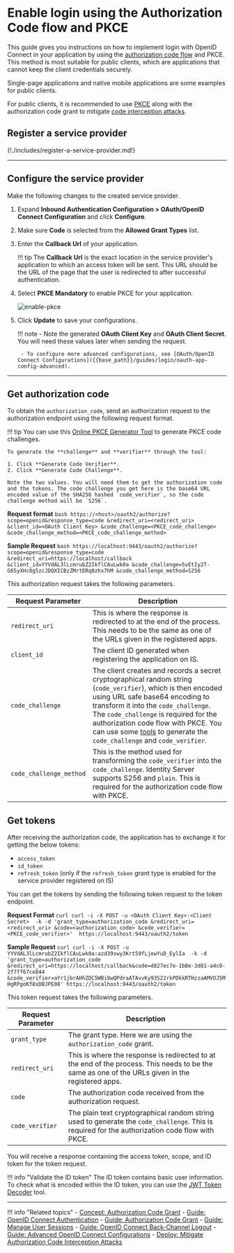 # Enable login using the Authorization Code flow and PKCE

This guide gives you instructions on how to implement login with OpenID Connect in your application by using the [authorization code flow]({{base_path}}/references/concepts/authorization/authorization-code-grant) and PKCE. This method is most suitable for public clients, which are applications that cannot keep the client credentials securely.

Single-page applications and native mobile applications are some examples for public clients.

For public clients, it is recommended to use [PKCE](https://datatracker.ietf.org/doc/html/rfc7636) along with the authorization code grant to mitigate [code interception attacks]({{base_path}}/deploy/mitigate-attacks/mitigate-authorization-code-interception-attacks/).

## Register a service provider

{!./includes/register-a-service-provider.md!}

----

## Configure the service provider

Make the following changes to the created service provider.

1. Expand **Inbound Authentication Configuration > OAuth/OpenID Connect Configuration** and click **Configure**.

2. Make sure **Code** is selected from the **Allowed Grant Types** list.

3. Enter the **Callback Url** of your application.

    !!! tip
        The **Callback Url** is the exact location in the service provider's application to which an access token will be sent. This URL should be the URL of the page that the user is redirected to after successful authentication.

4. Select **PKCE Mandatory** to enable PKCE for your application.

    ![enable-pkce]({{base_path}}/assets/img/guides/enable-pkce.png)

5. Click **Update** to save your configurations.

    !!! note
        - Note the generated **OAuth Client Key** and **OAuth Client Secret**. You will need these values later when sending the request.

        - To configure more advanced configurations, see [OAuth/OpenID Connect Configurations]({{base_path}}/guides/login/oauth-app-config-advanced).

----

## Get authorization code

To obtain the `authorization_code`, send an authorization request to the authorization endpoint using the following request format.

!!! tip
    You can use this [Online PKCE Generator Tool](https://tonyxu-io.github.io/pkce-generator/) to generate PKCE code challenges.

    To generate the **challenge** and **verifier** through the tool:

    1. Click **Generate Code Verifier**.
    2. Click **Generate Code Challenge**.
    
    Note the two values. You will need them to get the authorization code and the tokens. The code challenge you get here is the base64 URL encoded value of the SHA256 hashed `code_verifier`, so the code challenge method will be `S256`.

**Request format**
    ```bash
    https://<host>/oauth2/authorize?scope=openid&response_type=code
    &redirect_uri=<redirect_uri>
    &client_id=<OAuth Client Key>
    &code_challenge=<PKCE_code_challenge>
    &code_challenge_method=<PKCE_code_challenge_method>
    ```

**Sample Request**
    ```bash
    https://localhost:9443/oauth2/authorize?scope=openid&response_type=code
    &redirect_uri=https://localhost/callback
    &client_id=YYVdAL3lLcmrubZ2IkflCAuLwk0a
    &code_challenge=5vEtIy2T-G65yXHc8g5zcJDQXICBzZMrtERq0zhx7hM
    &code_challenge_method=S256
    ```

This authorization request takes the following parameters.

| Request Parameter | Description    |
|-------------------|----------------|
| `redirect_uri`  | This is where the response is redirected to at the end of the process. This needs to be the same as one of the URLs given in the registered apps. |
| `client_id` | The client ID generated when registering the application on IS.
| `code_challenge`    | The client creates and records a secret cryptographical random string (`code_verifier`), which is then encoded using URL safe base64 encoding to transform it into the `code_challenge`. The `code_challenge` is required for the authorization code flow with PKCE. You can use some [tools](https://tonyxu-io.github.io/pkce-generator/) to generate the `code_challenge` and `code_verifier`.
| `code_challenge_method` | This is the method used for transforming the `code_verifier` into the `code_challenge`. Identity Server supports S256 and `plain`. This is required for the authorization code flow with PKCE. |

## Get tokens

After receiving the authorization code, the application has to exchange it for getting the below tokens:

- `access_token`
- `id_token`
- `refresh_token` (only if the `refresh_token` grant type is enabled for the service provider registered on IS)

You can get the tokens by sending the following token request to the token endpoint.

**Request Format**
    ```curl
    curl -i -X POST -u <OAuth Client Key>:<Client Secret> 
    -k -d 'grant_type=authorization_code
    &redirect_uri=<redirect_uri>
    &code=<authorization_code>
    &code_verifier=<PKCE_code_verifier>' 
    https://localhost:9443/oauth2/token
    ```

**Sample Request**
    ```curl
    curl -i -X POST -u YYVdAL3lLcmrubZ2IkflCAuLwk0a:azd39swy3Krt59fLjewYuD_EylIa 
    -k -d 'grant_type=authorization_code
    &redirect_uri=https://localhost/callback&code=d827ec7e-1b8e-3d81-a4c0-2f7ff67ce844
    &code_verifier=aYr1jbrAHhZDC5WBi8wQPdraATAvvKy93S22rkPDkkRTHzzaAMVOJ5MHgRPgoKf8xDBJPE08'
    https://localhost:9443/oauth2/token
    ```

This token request takes the following parameters.

| Request Parameter | Description    |
|-------------------|----------------|
| `grant_type`    | The grant type. Here we are using the `authorization_code` grant.   |
| `redirect_uri`  | This is where the response is redirected to at the end of the process. This needs to be the same as one of the URLs given in the registered apps. |
| `code`  | The authorization code received from the authorization request.   |
| `code_verifier` | The plain text cryptographical random string used to generate the `code_challenge`. This is required for the authorization code flow with PKCE.    |


You will receive a response containing the access token, scope, and ID token for the token request.

!!! info "Validate the ID token"
    The ID token contains basic user information. To check what is encoded within the ID token, you can use the [JWT Token Decoder](https://devtoolzone.com/decoder/jwt) tool.

----

!!! info "Related topics"
    - [Concept: Authorization Code Grant]({{base_path}}/references/concepts/authorization/authorization-code-grant)
    - [Guide: OpenID Connect Authentication]({{base_path}}/guides/login/oidc-authentication)
    - [Guide: Authorization Code Grant]({{base_path}}/guides/access-delegation/auth-code-playground)
    - [Guide: Manage User Sessions]({{base_path}}/guides/login/session-management-logout)
    - [Guide: OpenID Connect Back-Channel Logout]({{base_path}}/guides/login/oidc-backchannel-logout)
    - [Guide: Advanced OpenID Connect Configurations]({{base_path}}/guides/login/oauth-app-config-advanced)
    - [Deploy: Mitigate Authorization Code Interception Attacks]({{base_path}}/deploy/mitigate-attacks/mitigate-authorization-code-interception-attacks/)